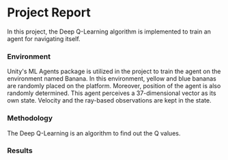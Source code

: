 # Project  Report


In this project, the Deep Q-Learning algorithm is implemented to train an agent for navigating itself. 

### Environment
Unity's ML Agents package is utilized in the project to train the agent on the environment named Banana. In this environment, yellow and blue bananas are randomly placed on the platform. Moreover, position of the agent is also randomly determined. This agent perceives a 37-dimensional vector as its own state. Velocity and the ray-based observations are kept in the state.

### Methodology
The Deep Q-Learning is an algorithm to find out the Q values.

### Results



